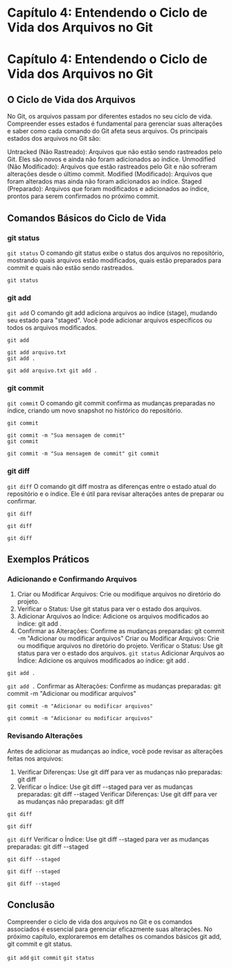 # Capítulo 4: Entendendo o Ciclo de Vida dos Arquivos no Git

# Capítulo 4: Entendendo o Ciclo de Vida dos Arquivos no Git

## O Ciclo de Vida dos Arquivos

No Git, os arquivos passam por diferentes estados no seu ciclo de vida. Compreender esses estados é fundamental para gerenciar suas alterações e saber como cada comando do Git afeta seus arquivos. Os principais estados dos arquivos no Git são:

Untracked (Não Rastreado): Arquivos que não estão sendo rastreados pelo Git. Eles são novos e ainda não foram adicionados ao índice.
Unmodified (Não Modificado): Arquivos que estão rastreados pelo Git e não sofreram alterações desde o último commit.
Modified (Modificado): Arquivos que foram alterados mas ainda não foram adicionados ao índice.
Staged (Preparado): Arquivos que foram modificados e adicionados ao índice, prontos para serem confirmados no próximo commit.
## Comandos Básicos do Ciclo de Vida

### git status

`git status`
O comando git status exibe o status dos arquivos no repositório, mostrando quais arquivos estão modificados, quais estão preparados para commit e quais não estão sendo rastreados.

```
git status
```

### git add

`git add`
O comando git add adiciona arquivos ao índice (stage), mudando seu estado para "staged". Você pode adicionar arquivos específicos ou todos os arquivos modificados.

`git add`
```
git add arquivo.txt
git add .
```

`git add arquivo.txt
git add .`
### git commit

`git commit`
O comando git commit confirma as mudanças preparadas no índice, criando um novo snapshot no histórico do repositório.

`git commit`
```
git commit -m "Sua mensagem de commit"
git commit
```

`git commit -m "Sua mensagem de commit"
git commit`
### git diff

`git diff`
O comando git diff mostra as diferenças entre o estado atual do repositório e o índice. Ele é útil para revisar alterações antes de preparar ou confirmar.

`git diff`
```
git diff
```

`git diff`
## Exemplos Práticos

### Adicionando e Confirmando Arquivos

1. Criar ou Modificar Arquivos: Crie ou modifique arquivos no diretório do projeto.
2. Verificar o Status: Use git status para ver o estado dos arquivos.
3. Adicionar Arquivos ao Índice: Adicione os arquivos modificados ao índice:
            git add .
4. Confirmar as Alterações: Confirme as mudanças preparadas:
            git commit -m "Adicionar ou modificar arquivos"
Criar ou Modificar Arquivos: Crie ou modifique arquivos no diretório do projeto.
Verificar o Status: Use git status para ver o estado dos arquivos.
`git status`
Adicionar Arquivos ao Índice: Adicione os arquivos modificados ao índice:
            git add .

```
git add .
```

`git add .`
Confirmar as Alterações: Confirme as mudanças preparadas:
            git commit -m "Adicionar ou modificar arquivos"

```
git commit -m "Adicionar ou modificar arquivos"
```

`git commit -m "Adicionar ou modificar arquivos"`
### Revisando Alterações

Antes de adicionar as mudanças ao índice, você pode revisar as alterações feitas nos arquivos:

1. Verificar Diferenças: Use git diff para ver as mudanças não preparadas:
            git diff
2. Verificar o Índice: Use git diff --staged para ver as mudanças preparadas:
            git diff --staged
Verificar Diferenças: Use git diff para ver as mudanças não preparadas:
            git diff

`git diff`
```
git diff
```

`git diff`
Verificar o Índice: Use git diff --staged para ver as mudanças preparadas:
            git diff --staged

`git diff --staged`
```
git diff --staged
```

`git diff --staged`
## Conclusão

Compreender o ciclo de vida dos arquivos no Git e os comandos associados é essencial para gerenciar eficazmente suas alterações. No próximo capítulo, exploraremos em detalhes os comandos básicos git add, git commit e git status.

`git add`
`git commit`
`git status`
